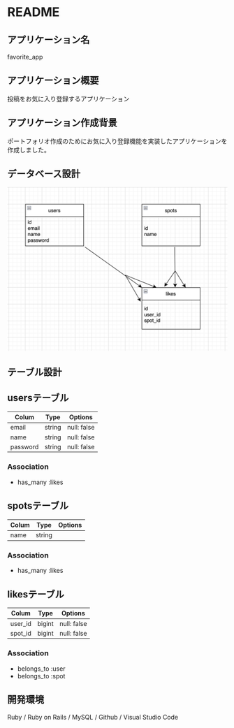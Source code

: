 # README

## アプリケーション名
favorite_app

## アプリケーション概要
投稿をお気に入り登録するアプリケーション


## アプリケーション作成背景
ポートフォリオ作成のためにお気に入り登録機能を実装したアプリケーションを作成しました。

## データベース設計
![サンプル画像](app/assets/images/er.png)


## テーブル設計

## usersテーブル
| Colum    | Type    | Options     |
| -------- | ------- | ----------- |
| email    | string  | null: false |
| name     | string  | null: false |
| password | string  | null: false |

### Association
* has_many :likes

## spotsテーブル
| Colum    | Type    | Options     |
| -------- | ------- | ----------- |
| name     | string  |             |
### Association
* has_many :likes

## likesテーブル
| Colum    | Type    | Options     |
| -------- | ------- | ----------- |
| user_id  | bigint  | null: false |
| spot_id  | bigint  | null: false |

### Association
* belongs_to :user
* belongs_to :spot

## 開発環境
Ruby / Ruby on Rails / MySQL / Github / Visual Studio Code
